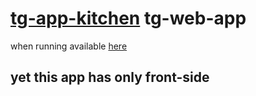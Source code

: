 # [tg-app-kitchen](t.me/kitchen_cook_bot) tg-web-app
when running available [here](t.me/kitchen_cook_bot)

## yet this app has only front-side
